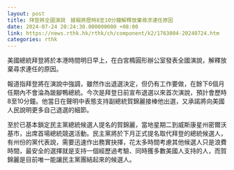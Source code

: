 ```yaml
---
layout: post
title: 拜登將全國演說　據報將歷時8至10分鐘解釋放棄尋求連任原因
date: 2024-07-24 20:24:30.000000000 +08:00
link: https://news.rthk.hk/rthk/ch/component/k2/1763004-20240724.htm
categories: rthk
---
```


美國總統拜登將於本港時間明日早上，在白宮橢圓形辦公室發表全國演說，解釋放棄尋求連任的原因。

報道指拜登將在演說中強調，雖然作出退選決定，但仍有工作要做，在餘下6個月任期內不會淪為跛腳鴨總統。今次是拜登日前宣布退選以來首次演說，預計會歷時8至10分鐘。他當日在聲明中表態支持副總統賀錦麗接棒他出選，又承諾將向美國人民說明更多自己退選的細節。

至於已基本鎖定民主黨總統候選人提名的賀錦麗，當地星期二到威斯康星州密爾沃基市，出席首場總統競選活動。民主黨將於下月正式提名取代拜登的總統候選人，有州份的黨代表說，需要迅速作出務實抉擇，花太多時間考慮其他候選人只是浪費時間，最安全的選擇就是支持一個經歷過考驗、同時獲多數美國人支持的人，而賀錦麗是目前唯一能讓民主黨團結起來的候選人。
